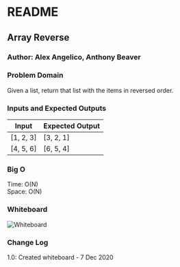 # README

## Array Reverse

### Author: Alex Angelico, Anthony Beaver

### Problem Domain

Given a list, return that list with the items in reversed order.

### Inputs and Expected Outputs

Input | Expected Output
----- | ---------------
[1, 2, 3] | [3, 2, 1]
[4, 5, 6] | [6, 5, 4]

### Big O

Time: O(N)  
Space: O(N)

### Whiteboard

![Whiteboard](../assets/array-reverse.jpg)

### Change Log

1.0: Created whiteboard - 7 Dec 2020
